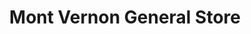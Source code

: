 ---
title: "Mont Vernon General Store"
url: /mont-vernon/mont-vernon-general-store/
shop: Lebensmittel
---